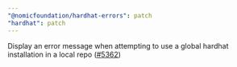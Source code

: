 ```yaml
---
"@nomicfoundation/hardhat-errors": patch
"hardhat": patch
---
```


Display an error message when attempting to use a global hardhat installation in a local repo ([#5362](https://github.com/NomicFoundation/hardhat/issues/5362))
